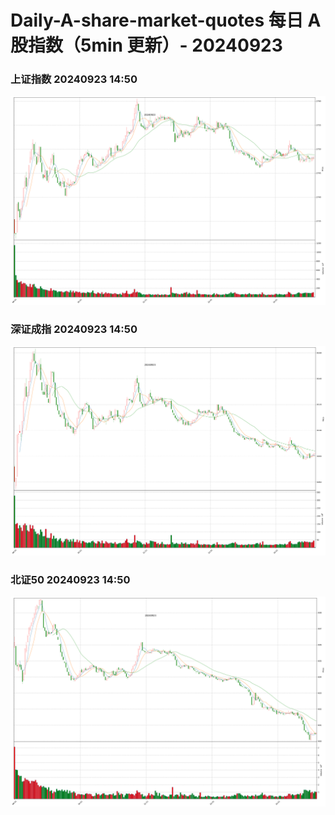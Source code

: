 
# Daily-A-share-market-quotes 每日 A 股指数（5min 更新）- 20240923

### 上证指数 20240923 14:50
![](./fig/2024/9/20240923-sh000001.png)

### 深证成指 20240923 14:50
![](./fig/2024/9/20240923-sz399001.png)

### 北证50 20240923 14:50
![](./fig/2024/9/20240923-bj899050.png)
